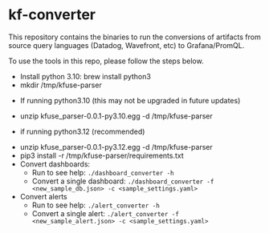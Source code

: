 # kf-converter

This repository contains the binaries to run the conversions of artifacts from source query languages (Datadog, Wavefront, etc) to Grafana/PromQL.

To use the tools in this repo, please follow the steps below.

* Install python 3.10: brew install python3
* mkdir /tmp/kfuse-parser
- If running python3.10 (this may not be upgraded in future updates)
* unzip kfuse_parser-0.0.1-py3.10.egg -d /tmp/kfuse-parser
- if running python3.12 (recommended)

* unzip kfuse_parser-0.0.1-py3.12.egg -d /tmp/kfuse-parser
* pip3 install -r /tmp/kfuse-parser/requirements.txt
* Convert dashboards:
   - Run to see help: `./dashboard_converter -h`
   - Convert a single dashboard: `./dashboard_converter -f <new_sample_db.json> -c <sample_settings.yaml>`
* Convert alerts
   - Run to see help: `./alert_converter -h`
   - Convert a single alert: `./alert_converter -f <new_sample_alert.json> -c <sample_settings.yaml>`
